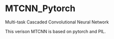 # MTCNN_Pytorch
Multi-task Cascaded Convolutional Neural Network

This verison MTCNN is based on pytorch and PIL.
